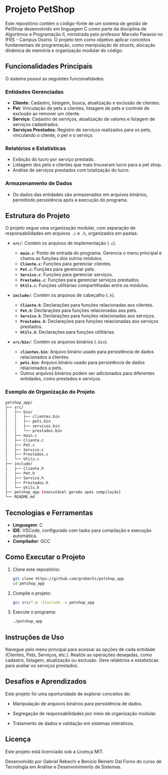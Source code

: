 # Projeto PetShop

Este repositório contém o código-fonte de um sistema de gestão de PetShop desenvolvido em linguagem C como parte da disciplina de Algoritmos e Programação II, ministrada pelo professor Marcelo Paravisi no IFRS - Campus Osório. O projeto tem como objetivo aplicar conceitos fundamentais de programação, como manipulação de structs, alocação dinâmica de memória e organização modular do código.

## Funcionalidades Principais

O sistema possui as seguintes funcionalidades:

### Entidades Gerenciadas

- **Cliente**: Cadastro, listagem, busca, atualização e exclusão de clientes.
- **Pet**: Vinculação de pets a clientes, listagem de pets e controle de exclusão ao remover um cliente.
- **Serviço**: Cadastro de serviços, atualização de valores e listagem de serviços cadastrados.
- **Serviços Prestados**: Registro de serviços realizados para os pets, vinculando o cliente, o pet e o serviço.

### Relatórios e Estatísticas

- Exibição do lucro por serviço prestado.
- Listagem dos pets e clientes que mais trouxeram lucro para a pet shop.
- Análise de serviços prestados com totalização do lucro.

### Armazenamento de Dados

- Os dados das entidades são armazenados em arquivos binários, permitindo persistência após a execução do programa.

## Estrutura do Projeto

O projeto segue uma organização modular, com separação de responsabilidades em arquivos `.c` e `.h`, organizados em pastas:

- **`src/`**: Contém os arquivos de implementação (`.c`).
  - **`main.c`**: Ponto de entrada do programa. Gerencia o menu principal e chama as funções dos outros módulos.
  - **`Cliente.c`**: Funções para gerenciar clientes.
  - **`Pet.c`**: Funções para gerenciar pets.
  - **`Servico.c`**: Funções para gerenciar serviços.
  - **`Prestados.c`**: Funções para gerenciar serviços prestados.
  - **`Utils.c`**: Funções utilitárias compartilhadas entre os módulos.

- **`include/`**: Contém os arquivos de cabeçalho (`.h`).
  - **`Cliente.h`**: Declarações para funções relacionadas aos clientes.
  - **`Pet.h`**: Declarações para funções relacionadas aos pets.
  - **`Servico.h`**: Declarações para funções relacionadas aos serviços.
  - **`Prestados.h`**: Declarações para funções relacionadas aos serviços prestados.
  - **`Utils.h`**: Declarações para funções utilitárias.

- **`src/bin/`**: Contém os arquivos binários (`.bin`).
  - **`clientes.bin`**: Arquivo binário usado para persistência de dados relacionados a clientes.
  - **`pets.bin`**: Arquivo binário usado para persistência de dados relacionados a pets.
  - Outros arquivos binários podem ser adicionados para diferentes entidades, como prestados e serviços.

### Exemplo de Organização do Projeto

  ```bash
  petshop_app/
  ├── src/
  │   ├── bin/
  │   │   ├── clientes.bin
  │   │   ├── pets.bin
  │   │   ├── servicos.bin
  │   │   └── prestados.bin
  │   ├── main.c
  │   ├── Cliente.c
  │   ├── Pet.c
  │   ├── Servico.c
  │   ├── Prestados.c
  │   └── Utils.c
  ├── include/
  │   ├── Cliente.h
  │   ├── Pet.h
  │   ├── Servico.h
  │   ├── Prestados.h
  │   └── Utils.h
  ├── petshop_app (executável gerado após compilação)
  └── README.md
```

## Tecnologias e Ferramentas

- **Linguagem**: C
- **IDE**: VSCode, configurado com tasks para compilação e execução automática.
- **Compilador**: GCC

## Como Executar o Projeto

1. Clone este repositório:

   ```bash
   git clone https://github.com/grebechi/petshop_app
   cd petshop_app


2. Compile o projeto:

   ```bash
   gcc src/*.c -Iinclude -o petshop_app

3. Execute o programa:

    ```bash
    ./petshop_app

## Instruções de Uso

Navegue pelo menu principal para acessar as opções de cada entidade (Clientes, Pets, Serviços, etc.).
Realize as operações desejadas, como cadastro, listagem, atualização ou exclusão.
Gere relatórios e estatísticas para avaliar os serviços prestados.

## Desafios e Aprendizados

Este projeto foi uma oportunidade de explorar conceitos de:

- Manipulação de arquivos binários para persistência de dados.

- Segregação de responsabilidades por meio de organização modular.

- Tratamento de dados e validação em sistemas interativos.

## Licença
Este projeto está licenciado sob a Licença MIT.

Desenvolvido por Gabriel Rebechi e Benício Reinehr Dal Forno do curso de Tecnologia em Análise e Desenvolvimento de Sistemas.
